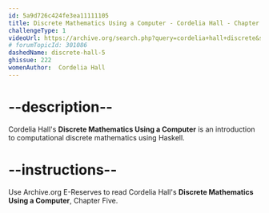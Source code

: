 ```yaml
---
id: 5a9d726c424fe3ea11111105
title: Discrete Mathematics Using a Computer - Cordelia Hall - Chapter 5
challengeType: 1
videoUrl: https://archive.org/search.php?query=cordelia+hall+discrete&sin=
# forumTopicId: 301086
dashedName: discrete-hall-5
ghissue: 222
womenAuthor:  Cordelia Hall
---
```


# --description--

 Cordelia Hall's __Discrete Mathematics Using a Computer__ is an introduction to computational discrete mathematics using Haskell.

# --instructions--

Use Archive.org E-Reserves to read Cordelia Hall's __Discrete Mathematics Using a Computer__, Chapter Five. 